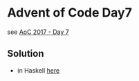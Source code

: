 # Advent of Code Day7

see [AoC 2017 - Day 7](http://adventofcode.com/2015/day/7)

## Solution

- in Haskell [here](./src/Solution.hs)
